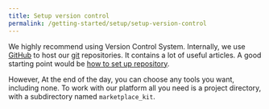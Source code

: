 ```yaml
---
title: Setup version control
permalink: /getting-started/setup/setup-version-control
---
```

We highly recommend using Version Control System. Internally, we use [GitHub](https://github.com) to host our [git](https://git-scm.com/about) repositories. It contains a lot of useful articles. A good starting point would be [how to set up repository](https://help.github.com/articles/create-a-repo/).

However, At the end of the day, you can choose any tools you want, including none. To work with our platform all you need is a project directory, with a subdirectory named `marketplace_kit`.
